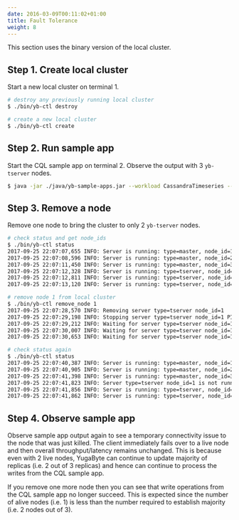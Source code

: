 ```yaml
---
date: 2016-03-09T00:11:02+01:00
title: Fault Tolerance
weight: 8
---
```


This section uses the binary version of the local cluster.

## Step 1. Create local cluster 

Start a new local cluster on terminal 1.

```sh
# destroy any previously running local cluster
$ ./bin/yb-ctl destroy

# create a new local cluster
$ ./bin/yb-ctl create
```

## Step 2. Run sample app 

Start the CQL sample app on terminal 2. Observe the output with 3 `yb-tserver` nodes.

```sh
$ java -jar ./java/yb-sample-apps.jar --workload CassandraTimeseries --nodes 127.0.0.1:9042,127.0.0.1:9043,127.0.0.1:9044
```

## Step 3. Remove a node

Remove one node to bring the cluster to only 2 `yb-tserver` nodes.

```sh
# check status and get node_ids
$ ./bin/yb-ctl status
2017-09-25 22:07:07,655 INFO: Server is running: type=master, node_id=1, PID=11140, URL=127.0.0.1:7000
2017-09-25 22:07:08,596 INFO: Server is running: type=master, node_id=2, PID=11143, URL=127.0.0.1:7001
2017-09-25 22:07:11,450 INFO: Server is running: type=master, node_id=3, PID=11146, URL=127.0.0.1:7002
2017-09-25 22:07:12,328 INFO: Server is running: type=tserver, node_id=1, PID=11149, URL=127.0.0.1:9000, cql port=9042, redis port=6379
2017-09-25 22:07:12,811 INFO: Server is running: type=tserver, node_id=2, PID=11152, URL=127.0.0.1:9001, cql port=9043, redis port=6380
2017-09-25 22:07:13,120 INFO: Server is running: type=tserver, node_id=3, PID=11155, URL=127.0.0.1:9002, cql port=9044, redis port=6381

# remove node 1 from local cluster
$ ./bin/yb-ctl remove_node 1
2017-09-25 22:07:28,570 INFO: Removing server type=tserver node_id=1
2017-09-25 22:07:29,198 INFO: Stopping server type=tserver node_id=1 PID=11149
2017-09-25 22:07:29,212 INFO: Waiting for server type=tserver node_id=1 PID=11149 to stop...
2017-09-25 22:07:30,007 INFO: Waiting for server type=tserver node_id=1 PID=11149 to stop...
2017-09-25 22:07:30,653 INFO: Waiting for server type=tserver node_id=1 PID=11149 to stop...

# check status again
$ ./bin/yb-ctl status
2017-09-25 22:07:40,387 INFO: Server is running: type=master, node_id=1, PID=11140, URL=127.0.0.1:7000
2017-09-25 22:07:40,905 INFO: Server is running: type=master, node_id=2, PID=11143, URL=127.0.0.1:7001
2017-09-25 22:07:41,398 INFO: Server is running: type=master, node_id=3, PID=11146, URL=127.0.0.1:7002
2017-09-25 22:07:41,823 INFO: Server type=tserver node_id=1 is not running
2017-09-25 22:07:41,856 INFO: Server is running: type=tserver, node_id=2, PID=11152, URL=127.0.0.1:9001, cql port=9043, redis port=6380
2017-09-25 22:07:41,862 INFO: Server is running: type=tserver, node_id=3, PID=11155, URL=127.0.0.1:9002, cql port=9044, redis port=6381
```

## Step 4. Observe sample app

Observe sample app output again to see a temporary connectivity issue to the node that was just killed. The client immediately fails over to a live node and then overall throughput/latency remains unchanged. This is because even with 2 live nodes, YugaByte can continue to update majority of replicas (i.e. 2 out of 3 replicas) and hence can continue to process the writes from the CQL sample app.

If you remove one more node then you can see that write operations from the CQL sample app no longer succeed. This is expected since the number of alive nodes (i.e. 1) is less than the number required to establish majority (i.e. 2 nodes out of 3).